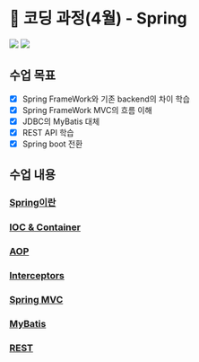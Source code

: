# 🌈 코딩 과정(4월) - Spring

<img src="https://img.shields.io/badge/Spring-9ACD32?style=flat&logo=Spring&logoColor=white"/> <img src="https://img.shields.io/badge/SpringBoot-9ACD32?style=flat&logo=SpringBoot&logoColor=white"/>

## 수업 목표

- [x] Spring FrameWork와 기존 backend의 차이 학습
- [x] Spring FrameWork MVC의 흐름 이해
- [x] JDBC의 MyBatis 대체
- [x] REST API 학습
- [x] Spring boot 전환

## 수업 내용

### [Spring이란](https://github.com/unggu0704/saffy/blob/main/06.%20Spring/Spring%EC%9D%B4%EB%9E%80.md)

### [IOC & Container](https://github.com/unggu0704/saffy/blob/main/06.%20Spring/IoC%20%26%20Container.md)

### [AOP](https://github.com/unggu0704/saffy/blob/main/06.%20Spring/AOP.md)

### [Interceptors](https://github.com/unggu0704/saffy/blob/main/06.%20Spring/File%20Upload%20%26%20Interceptors.md)

### [Spring MVC](https://github.com/unggu0704/saffy/blob/main/06.%20Spring/Spring%20MVC.md)

### [MyBatis](https://github.com/unggu0704/saffy/blob/main/06.%20Spring/MyBatis.md)

### [REST](https://github.com/unggu0704/saffy/blob/main/06.%20Spring/Rest%20API.md)
